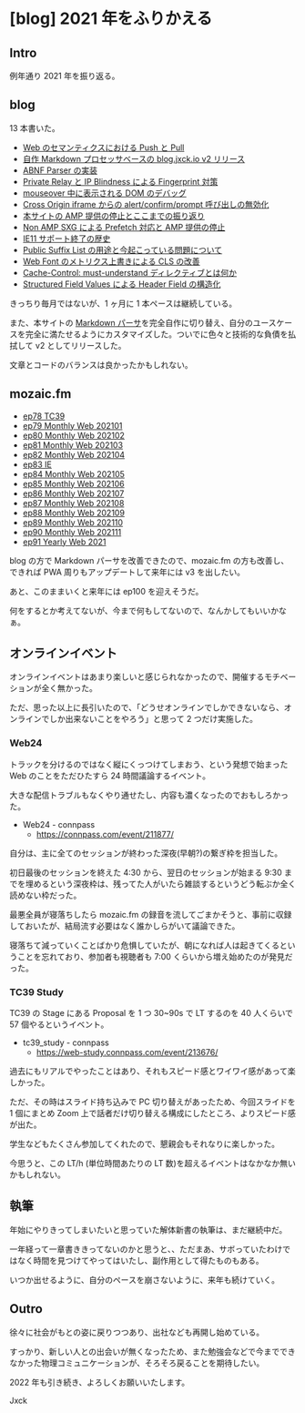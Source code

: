 # [blog] 2021 年をふりかえる

## Intro

例年通り 2021 年を振り返る。


## blog

13 本書いた。

- [Web のセマンティクスにおける Push と Pull](/entries/2021-12-08/web-semantics-push-and-pull.html)
- [自作 Markdown プロセッサベースの blog.jxck.io v2 リリース](/entries/2021-11-30/blog-v2-release.html)
- [ABNF Parser の実装](/entries/2021-10-21/abnf-parser.html)
- [Private Relay と IP Blindness による Fingerprint 対策](/entries/2021-09-22/private-relay-for-ip-blindness.html)
- [mouseover 中に表示される DOM のデバッグ](/entries/2021-08-20/how-to-debug-mouseover.html)
- [Cross Origin iframe からの alert/confirm/prompt 呼び出しの無効化](/entries/2021-08-02/3rd-party-iframe-dialog.html)
- [本サイトの AMP 提供の停止とここまでの振り返り](/entries/2021-06-26/amp-tone-down.html)
- [Non AMP SXG による Prefetch 対応と AMP 提供の停止](/entries/2021-05-28/blog-over-sxg.html)
- [IE11 サポート終了の歴史](/entries/2021-05-11/end-of-ie.html)
- [Public Suffix List の用途と今起こっている問題について](/entries/2021-04-21/public-suffix-list.html)
- [Web Font のメトリクス上書きによる CLS の改善](/entries/2021-02-25/font-metrics-override.html)
- [Cache-Control: must-understand ディレクティブとは何か](/entries/2021-02-12/cache-control-must-understand.html)
- [Structured Field Values による Header Field の構造化](/entries/2021-01-31/structured-field-values.html)

きっちり毎月ではないが、1 ヶ月に 1 本ペースは継続している。

また、本サイトの [Markdown パーサ](https://blog.jxck.io/entries/2021-11-30/blog-v2-release.html)を完全自作に切り替え、自分のユースケースを完全に満たせるようにカスタマイズした。ついでに色々と技術的な負債を払拭して v2 としてリリースした。

文章とコードのバランスは良かったかもしれない。


## mozaic.fm

- [ep78 TC39](https://mozaic.fm/episodes/78/tc39.html)
- [ep79 Monthly Web 202101](https://mozaic.fm/episodes/79/monthly-web-202101.html)
- [ep80 Monthly Web 202102](https://mozaic.fm/episodes/80/monthly-web-202002.html)
- [ep81 Monthly Web 202103](https://mozaic.fm/episodes/81/monthly-web-202103.html)
- [ep82 Monthly Web 202104](https://mozaic.fm/episodes/82/monthly-web-202104.html)
- [ep83 IE](https://mozaic.fm/episodes/83/ie.html)
- [ep84 Monthly Web 202105](https://mozaic.fm/episodes/84/monthly-web-202105.html)
- [ep85 Monthly Web 202106](https://mozaic.fm/episodes/85/monthly-web-202106.html)
- [ep86 Monthly Web 202107](https://mozaic.fm/episodes/86/monthly-web-202107.html)
- [ep87 Monthly Web 202108](https://mozaic.fm/episodes/87/monthly-web-202108.html)
- [ep88 Monthly Web 202109](https://mozaic.fm/episodes/88/monthly-web-202109.html)
- [ep89 Monthly Web 202110](https://mozaic.fm/episodes/89/monthly-web-202110.html)
- [ep90 Monthly Web 202111](https://mozaic.fm/episodes/90/monthly-web-202111.html)
- [ep91 Yearly Web 2021](https://mozaic.fm/episodes/91/yearly-web-2021.html)

blog の方で Markdown パーサを改善できたので、mozaic.fm の方も改善し、できれば PWA 周りもアップデートして来年には v3 を出したい。

あと、このままいくと来年には ep100 を迎えそうだ。

何をするとか考えてないが、今まで何もしてないので、なんかしてもいいかなぁ。


## オンラインイベント

オンラインイベントはあまり楽しいと感じられなかったので、開催するモチベーションが全く無かった。

ただ、思った以上に長引いたので、「どうせオンラインでしかできないなら、オンラインでしか出来ないことをやろう」と思って 2 つだけ実施した。


### Web24

トラックを分けるのではなく縦にくっつけてしまおう、という発想で始まった Web のことをただひたすら 24 時間議論するイベント。

大きな配信トラブルもなくやり通せたし、内容も濃くなったのでおもしろかった。

- Web24 - connpass
  - https://connpass.com/event/211877/

自分は、主に全てのセッションが終わった深夜(早朝?)の繋ぎ枠を担当した。

初日最後のセッションを終えた 4:30 から、翌日のセッションが始まる 9:30 までを埋めるという深夜枠は、残ってた人がいたら雑談するというどう転ぶか全く読めない枠だった。

最悪全員が寝落ちしたら mozaic.fm の録音を流してごまかそうと、事前に収録しておいたが、結局流す必要はなく誰かしらがいて議論できた。

寝落ちて減っていくことばかり危惧していたが、朝になれば人は起きてくるということを忘れており、参加者も視聴者も 7:00 くらいから増え始めたのが発見だった。


### TC39 Study

TC39 の Stage にある Proposal を 1 つ 30~90s で LT するのを 40 人くらいで 57 個やるというイベント。

- tc39_study - connpass
  - https://web-study.connpass.com/event/213676/

過去にもリアルでやったことはあり、それもスピード感とワイワイ感があって楽しかった。

ただ、その時はスライド持ち込みで PC 切り替えがあったため、今回スライドを 1 個にまとめ Zoom 上で話者だけ切り替える構成にしたところ、よりスピード感が出た。

学生などもたくさん参加してくれたので、懇親会もそれなりに楽しかった。

今思うと、この LT/h (単位時間あたりの LT 数)を超えるイベントはなかなか無いかもしれない。


## 執筆

年始にやりきってしまいたいと思っていた解体新書の執筆は、まだ継続中だ。

一年経って一章書ききってないのかと思うと、、ただまあ、サボっていたわけではなく時間を見つけてやってはいたし、副作用として得たものもある。

いつか出せるように、自分のペースを崩さないように、来年も続けていく。


## Outro

徐々に社会がもとの姿に戻りつつあり、出社なども再開し始めている。

すっかり、新しい人との出会いが無くなったため、また勉強会などで今までできなかった物理コミュニケーションが、そろそろ戻ることを期待したい。

2022 年も引き続き、よろしくお願いいたします。

Jxck